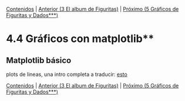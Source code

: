 [Contenidos](../Contenidos.md) \| [Anterior (3 El album de Figuritas)](03_Figuritas.md) \| [Próximo (5 Gráficos de Figuritas y Dados***)](05_gráficos_de_figuritas.md)

# 4.4 Gráficos con matplotlib**

## Matplotlib básico

plots de lineas, una intro completa a traducir:
[esto](https://scipy-lectures.org/intro/matplotlib/index.html)


[Contenidos](../Contenidos.md) \| [Anterior (3 El album de Figuritas)](03_Figuritas.md) \| [Próximo (5 Gráficos de Figuritas y Dados***)](05_gráficos_de_figuritas.md)

